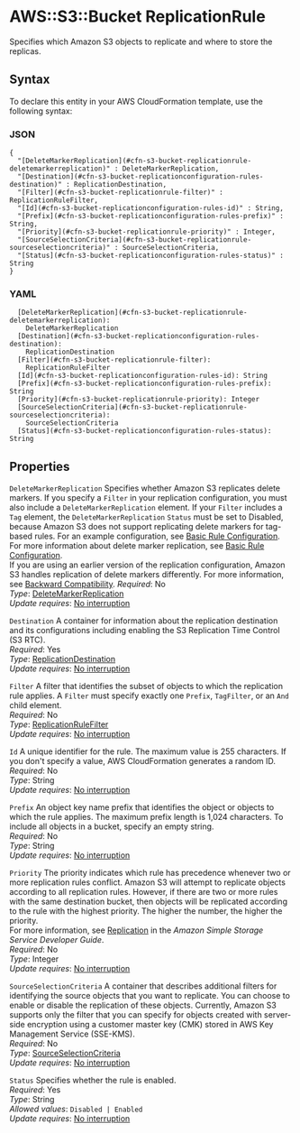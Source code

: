 # AWS::S3::Bucket ReplicationRule<a name="aws-properties-s3-bucket-replicationconfiguration-rules"></a>

Specifies which Amazon S3 objects to replicate and where to store the replicas\.

## Syntax<a name="aws-properties-s3-bucket-replicationconfiguration-rules-syntax"></a>

To declare this entity in your AWS CloudFormation template, use the following syntax:

### JSON<a name="aws-properties-s3-bucket-replicationconfiguration-rules-syntax.json"></a>

```
{
  "[DeleteMarkerReplication](#cfn-s3-bucket-replicationrule-deletemarkerreplication)" : DeleteMarkerReplication,
  "[Destination](#cfn-s3-bucket-replicationconfiguration-rules-destination)" : ReplicationDestination,
  "[Filter](#cfn-s3-bucket-replicationrule-filter)" : ReplicationRuleFilter,
  "[Id](#cfn-s3-bucket-replicationconfiguration-rules-id)" : String,
  "[Prefix](#cfn-s3-bucket-replicationconfiguration-rules-prefix)" : String,
  "[Priority](#cfn-s3-bucket-replicationrule-priority)" : Integer,
  "[SourceSelectionCriteria](#cfn-s3-bucket-replicationrule-sourceselectioncriteria)" : SourceSelectionCriteria,
  "[Status](#cfn-s3-bucket-replicationconfiguration-rules-status)" : String
}
```

### YAML<a name="aws-properties-s3-bucket-replicationconfiguration-rules-syntax.yaml"></a>

```
  [DeleteMarkerReplication](#cfn-s3-bucket-replicationrule-deletemarkerreplication): 
    DeleteMarkerReplication
  [Destination](#cfn-s3-bucket-replicationconfiguration-rules-destination): 
    ReplicationDestination
  [Filter](#cfn-s3-bucket-replicationrule-filter): 
    ReplicationRuleFilter
  [Id](#cfn-s3-bucket-replicationconfiguration-rules-id): String
  [Prefix](#cfn-s3-bucket-replicationconfiguration-rules-prefix): String
  [Priority](#cfn-s3-bucket-replicationrule-priority): Integer
  [SourceSelectionCriteria](#cfn-s3-bucket-replicationrule-sourceselectioncriteria): 
    SourceSelectionCriteria
  [Status](#cfn-s3-bucket-replicationconfiguration-rules-status): String
```

## Properties<a name="aws-properties-s3-bucket-replicationconfiguration-rules-properties"></a>

`DeleteMarkerReplication`  <a name="cfn-s3-bucket-replicationrule-deletemarkerreplication"></a>
Specifies whether Amazon S3 replicates delete markers\. If you specify a `Filter` in your replication configuration, you must also include a `DeleteMarkerReplication` element\. If your `Filter` includes a `Tag` element, the `DeleteMarkerReplication` `Status` must be set to Disabled, because Amazon S3 does not support replicating delete markers for tag\-based rules\. For an example configuration, see [Basic Rule Configuration](https://docs.aws.amazon.com/AmazonS3/latest/dev/replication-add-config.html#replication-config-min-rule-config)\.   
For more information about delete marker replication, see [Basic Rule Configuration](https://docs.aws.amazon.com/AmazonS3/latest/dev/delete-marker-replication.html)\.   
If you are using an earlier version of the replication configuration, Amazon S3 handles replication of delete markers differently\. For more information, see [Backward Compatibility](https://docs.aws.amazon.com/AmazonS3/latest/dev/replication-add-config.html#replication-backward-compat-considerations)\.
*Required*: No  
*Type*: [DeleteMarkerReplication](aws-properties-s3-bucket-deletemarkerreplication.md)  
*Update requires*: [No interruption](https://docs.aws.amazon.com/AWSCloudFormation/latest/UserGuide/using-cfn-updating-stacks-update-behaviors.html#update-no-interrupt)

`Destination`  <a name="cfn-s3-bucket-replicationconfiguration-rules-destination"></a>
A container for information about the replication destination and its configurations including enabling the S3 Replication Time Control \(S3 RTC\)\.  
*Required*: Yes  
*Type*: [ReplicationDestination](aws-properties-s3-bucket-replicationconfiguration-rules-destination.md)  
*Update requires*: [No interruption](https://docs.aws.amazon.com/AWSCloudFormation/latest/UserGuide/using-cfn-updating-stacks-update-behaviors.html#update-no-interrupt)

`Filter`  <a name="cfn-s3-bucket-replicationrule-filter"></a>
A filter that identifies the subset of objects to which the replication rule applies\. A `Filter` must specify exactly one `Prefix`, `TagFilter`, or an `And` child element\.  
*Required*: No  
*Type*: [ReplicationRuleFilter](aws-properties-s3-bucket-replicationrulefilter.md)  
*Update requires*: [No interruption](https://docs.aws.amazon.com/AWSCloudFormation/latest/UserGuide/using-cfn-updating-stacks-update-behaviors.html#update-no-interrupt)

`Id`  <a name="cfn-s3-bucket-replicationconfiguration-rules-id"></a>
A unique identifier for the rule\. The maximum value is 255 characters\. If you don't specify a value, AWS CloudFormation generates a random ID\.  
*Required*: No  
*Type*: String  
*Update requires*: [No interruption](https://docs.aws.amazon.com/AWSCloudFormation/latest/UserGuide/using-cfn-updating-stacks-update-behaviors.html#update-no-interrupt)

`Prefix`  <a name="cfn-s3-bucket-replicationconfiguration-rules-prefix"></a>
An object key name prefix that identifies the object or objects to which the rule applies\. The maximum prefix length is 1,024 characters\. To include all objects in a bucket, specify an empty string\.   
*Required*: No  
*Type*: String  
*Update requires*: [No interruption](https://docs.aws.amazon.com/AWSCloudFormation/latest/UserGuide/using-cfn-updating-stacks-update-behaviors.html#update-no-interrupt)

`Priority`  <a name="cfn-s3-bucket-replicationrule-priority"></a>
The priority indicates which rule has precedence whenever two or more replication rules conflict\. Amazon S3 will attempt to replicate objects according to all replication rules\. However, if there are two or more rules with the same destination bucket, then objects will be replicated according to the rule with the highest priority\. The higher the number, the higher the priority\.   
For more information, see [Replication](https://docs.aws.amazon.com/AmazonS3/latest/dev/replication.html) in the *Amazon Simple Storage Service Developer Guide*\.  
*Required*: No  
*Type*: Integer  
*Update requires*: [No interruption](https://docs.aws.amazon.com/AWSCloudFormation/latest/UserGuide/using-cfn-updating-stacks-update-behaviors.html#update-no-interrupt)

`SourceSelectionCriteria`  <a name="cfn-s3-bucket-replicationrule-sourceselectioncriteria"></a>
A container that describes additional filters for identifying the source objects that you want to replicate\. You can choose to enable or disable the replication of these objects\. Currently, Amazon S3 supports only the filter that you can specify for objects created with server\-side encryption using a customer master key \(CMK\) stored in AWS Key Management Service \(SSE\-KMS\)\.  
*Required*: No  
*Type*: [SourceSelectionCriteria](aws-properties-s3-bucket-sourceselectioncriteria.md)  
*Update requires*: [No interruption](https://docs.aws.amazon.com/AWSCloudFormation/latest/UserGuide/using-cfn-updating-stacks-update-behaviors.html#update-no-interrupt)

`Status`  <a name="cfn-s3-bucket-replicationconfiguration-rules-status"></a>
Specifies whether the rule is enabled\.  
*Required*: Yes  
*Type*: String  
*Allowed values*: `Disabled | Enabled`  
*Update requires*: [No interruption](https://docs.aws.amazon.com/AWSCloudFormation/latest/UserGuide/using-cfn-updating-stacks-update-behaviors.html#update-no-interrupt)